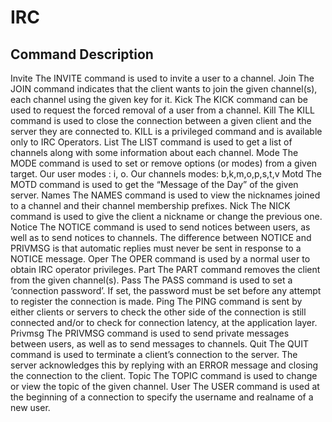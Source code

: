 # IRC


## Command	Description

Invite	The INVITE command is used to invite a user to a channel.
Join	The JOIN command indicates that the client wants to join the given channel(s), each channel using the given key for it.
Kick	The KICK command can be used to request the forced removal of a user from a channel.
Kill	The KILL command is used to close the connection between a given client and the server they are connected to. KILL is a privileged command and is available only to IRC Operators.
List	The LIST command is used to get a list of channels along with some information about each channel.
Mode	The MODE command is used to set or remove options (or modes) from a given target. Our user modes : i, o. Our channels modes: b,k,m,o,p,s,t,v
Motd	The MOTD command is used to get the “Message of the Day” of the given server.
Names	The NAMES command is used to view the nicknames joined to a channel and their channel membership prefixes.
Nick	The NICK command is used to give the client a nickname or change the previous one.
Notice	The NOTICE command is used to send notices between users, as well as to send notices to channels. The difference between NOTICE and PRIVMSG is that automatic replies must never be sent in response to a NOTICE message.
Oper	The OPER command is used by a normal user to obtain IRC operator privileges.
Part	The PART command removes the client from the given channel(s).
Pass	The PASS command is used to set a ‘connection password’. If set, the password must be set before any attempt to register the connection is made.
Ping	The PING command is sent by either clients or servers to check the other side of the connection is still connected and/or to check for connection latency, at the application layer.
Privmsg	The PRIVMSG command is used to send private messages between users, as well as to send messages to channels.
Quit	The QUIT command is used to terminate a client’s connection to the server. The server acknowledges this by replying with an ERROR message and closing the connection to the client.
Topic	The TOPIC command is used to change or view the topic of the given channel.
User	The USER command is used at the beginning of a connection to specify the username and realname of a new user.
